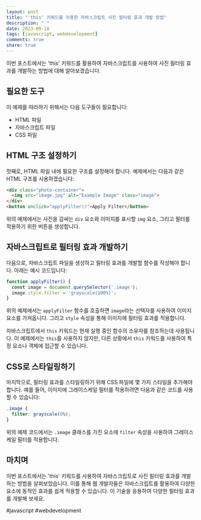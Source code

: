 ```yaml
---
layout: post
title: "'this' 키워드를 이용한 자바스크립트 사진 필터링 효과 개발 방법"
description: " "
date: 2023-09-18
tags: [javascript, webdevelopment]
comments: true
share: true
---
```


이번 포스트에서는 'this' 키워드를 활용하여 자바스크립트를 사용하여 사진 필터링 효과를 개발하는 방법에 대해 알아보겠습니다.

## 필요한 도구

이 예제를 따라하기 위해서는 다음 도구들이 필요합니다:
- HTML 파일
- 자바스크립트 파일
- CSS 파일

## HTML 구조 설정하기

첫째로, HTML 파일 내에 필요한 구조를 설정해야 합니다. 예제에서는 다음과 같은 HTML 구조를 사용하겠습니다:

```html
<div class="photo-container">
  <img src="image.jpg" alt="Example Image" class="image">
</div>
<button onclick="applyFilter()">Apply Filter</button>
```

위의 예제에서는 사진을 감싸는 `div` 요소와 이미지를 표시할 `img` 요소, 그리고 필터를 적용하기 위한 버튼을 생성합니다.

## 자바스크립트로 필터링 효과 개발하기

다음으로, 자바스크립트 파일을 생성하고 필터링 효과를 개발할 함수를 작성해야 합니다. 아래는 예시 코드입니다:

```javascript
function applyFilter() {
  const image = document.querySelector('.image');
  image.style.filter = 'grayscale(100%)';
}
```

위의 예제에서는 `applyFilter` 함수를 호출하면 `image`라는 선택자를 사용하여 이미지 요소를 가져옵니다. 그리고 `style` 속성을 통해 이미지에 필터링 효과를 적용합니다.

자바스크립트에서 `this` 키워드는 현재 실행 중인 함수의 소유자를 참조하는데 사용됩니다. 이 예제에서는 `this`를 사용하지 않지만, 다른 상황에서 `this` 키워드를 사용하여 특정 요소나 객체에 접근할 수 있습니다.

## CSS로 스타일링하기

마지막으로, 필터링 효과를 스타일링하기 위해 CSS 파일에 몇 가지 스타일을 추가해야 합니다. 예를 들어, 이미지에 그레이스케일 필터를 적용하려면 다음과 같은 코드를 사용할 수 있습니다:

```css
.image {
  filter: grayscale(0%);
}
```

위의 예제 코드에서는 `.image` 클래스를 가진 요소에 `filter` 속성을 사용하여 그레이스케일 필터를 적용합니다.

## 마치며

이번 포스트에서는 'this' 키워드를 사용하여 자바스크립트로 사진 필터링 효과를 개발하는 방법을 살펴보았습니다. 이를 통해 웹 개발자들은 자바스크립트를 활용하여 다양한 요소에 동적인 효과를 쉽게 적용할 수 있습니다. 이 기술을 응용하여 다양한 필터링 효과를 개발해 보세요.

#javascript #webdevelopment